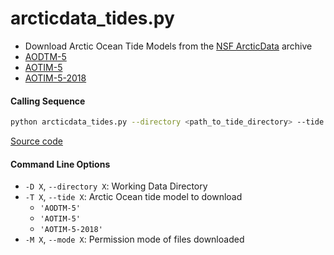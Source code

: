 arcticdata_tides.py
===================

 - Download Arctic Ocean Tide Models from the [NSF ArcticData](https://arcticdata.io) archive
 - [AODTM-5](https://arcticdata.io/catalog/view/doi:10.18739/A2901ZG3N)
 - [AOTIM-5](https://arcticdata.io/catalog/view/doi:10.18739/A2S17SS80)
 - [AOTIM-5-2018](https://arcticdata.io/catalog/view/doi:10.18739/A21R6N14K)

#### Calling Sequence
```bash
python arcticdata_tides.py --directory <path_to_tide_directory> --tide AOTIM-5-2018
```
[Source code](https://github.com/tsutterley/pyTMD/blob/main/scripts/arcticdata_tides.py)

#### Command Line Options
 - `-D X`, `--directory X`: Working Data Directory
 - `-T X`, `--tide X`: Arctic Ocean tide model to download
    * `'AODTM-5'`
    * `'AOTIM-5'`
    * `'AOTIM-5-2018'`
 - `-M X`, `--mode X`: Permission mode of files downloaded
